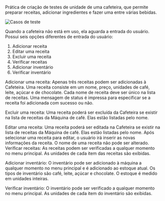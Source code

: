 Prática de criação de testes de unidade de uma cafeteira, que permite preparar receitas, adicionar ingredientes e fazer uma entre várias bebidas.

![Casos de teste](https://github.com/keilanyg/Teste-de-Software-Cafeteria/assets/112432902/e1b68401-99eb-4472-af49-dfb4a10d3f15)


Quando a cafeteira não está em uso, ela aguarda a entrada do usuário. Possui seis opções diferentes de entrada do usuário: 
1) Adicionar receita
2) Editar uma receita 
3) Excluir uma receita
4) Verificar receitas
5) Adicionar inventário 
6) Verificar inventário

Adicionar uma receita:
Apenas três receitas podem ser adicionadas à Cafeteira. 
Uma receita consiste em um nome, preço, unidades de café, leite, açúcar e de chocolate. 
Cada nome de receita deve ser único na lista de receitas. 
Uma mensagem de status é impressa para especificar se a receita foi adicionada com sucesso ou não. 

Excluir uma receita:
Uma receita poderá ser excluída da Cafeteira se existir na lista de receitas da Máquina de café. Elas estão listadas pelo nome. 

Editar uma receita:
Uma receita poderá ser editada na Cafeteira se existir na lista de receitas da Máquina de café.  Elas estão listadas pelo nome. Após selecionar uma receita para editar, o usuário irá inserir as novas informações da receita. O nome de uma receita não pode ser alterado. 
 
Verificar receitas:
As receitas podem ser verificadas a qualquer momento no menu principal. As unidades de cada item das receitas são exibidas.

Adicionar inventário:
O inventário pode ser adicionado à máquina a qualquer momento no menu principal e é adicionado ao estoque atual. Os tipos de inventário são café, leite, açúcar e chocolate. O estoque é medido em unidades inteiras.

Verificar inventário:
O inventário pode ser verificado a qualquer momento no menu principal. As unidades de cada item do inventário são exibidas.
